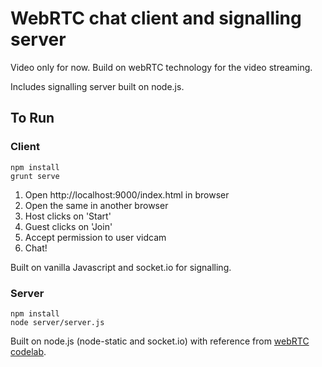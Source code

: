 # WebRTC chat client and signalling server

Video only for now. Build on webRTC technology for the video streaming.

Includes signalling server built on node.js.

## To Run

### Client

```
npm install
grunt serve
```

1. Open http://localhost:9000/index.html in browser
2. Open the same in another browser
3. Host clicks on 'Start'
4. Guest clicks on 'Join'
5. Accept permission to user vidcam
6. Chat!

Built on vanilla Javascript and socket.io for signalling.

### Server

```
npm install
node server/server.js
```
Built on node.js (node-static and socket.io) with reference from [webRTC codelab](https://bitbucket.org/webrtc/codelab).

